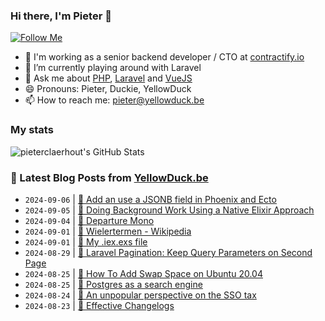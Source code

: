 ### Hi there, I'm Pieter 👋  
[![Follow Me](https://img.shields.io/github/followers/pieterclaerhout?label=Follow&style=social)](https://github.com/pieterclaerhout)

- 🏢 I'm working as a senior backend developer / CTO at [contractify.io](https://contractify.io)
- 🌱 I’m currently playing around with Laravel
- 💬 Ask me about [PHP](https://php.net), [Laravel](http://laravel.com) and [VueJS](https://vuejs.org)
- 😄 Pronouns: Pieter, Duckie, YellowDuck
- 📫 How to reach me: pieter@yellowduck.be

### My stats

![pieterclaerhout's GitHub Stats](https://github-readme-stats.vercel.app/api?username=pieterclaerhout&show_icons=true&count_private=true&line_height=40)

### 📩 Latest Blog Posts from [YellowDuck.be](https://www.yellowduck.be/)
<!-- BLOG-POST-LIST:START -->
- `2024-09-06` | [🔗 Add an use a JSONB field in Phoenix and Ecto](https://www.yellowduck.be/posts/add-an-use-a-jsonb-field-in-phoenix-and-ecto)  
- `2024-09-05` | [🔗 Doing Background Work Using a Native Elixir Approach](https://www.yellowduck.be/posts/doing-background-work-using-a-native-elixir-approach-appsignal-blog)  
- `2024-09-04` | [🔗 Departure Mono](https://www.yellowduck.be/posts/departure-mono)  
- `2024-09-01` | [🔗 Wielertermen - Wikipedia](https://www.yellowduck.be/posts/wielertermen-wikipedia)  
- `2024-09-01` | [🐥 My .iex.exs file](https://www.yellowduck.be/posts/my-iex-exs-file)  
- `2024-08-29` | [🔗 Laravel Pagination: Keep Query Parameters on Second Page](https://www.yellowduck.be/posts/laravel-pagination-keep-query-parameters-on-second-page)  
- `2024-08-25` | [🔗 How To Add Swap Space on Ubuntu 20.04](https://www.yellowduck.be/posts/how-to-add-swap-space-on-ubuntu-20-04-digitalocean)  
- `2024-08-25` | [🔗 Postgres as a search engine](https://www.yellowduck.be/posts/postgres-as-a-search-engine)  
- `2024-08-24` | [🔗 An unpopular perspective on the SSO tax](https://www.yellowduck.be/posts/an-unpopular-perspective-on-the-sso-tax-ssoready)  
- `2024-08-23` | [🔗 Effective Changelogs](https://www.yellowduck.be/posts/effective-changelogs)  

<!-- BLOG-POST-LIST:END -->
